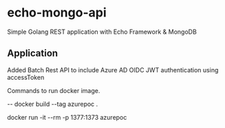 # echo-mongo-api

Simple Golang REST application with Echo Framework & MongoDB

## Application

Added Batch Rest API to include Azure AD OIDC JWT authentication using accessToken

Commands to run docker image.

-- docker build --tag azurepoc .

docker run -it --rm -p 1377:1373 azurepoc